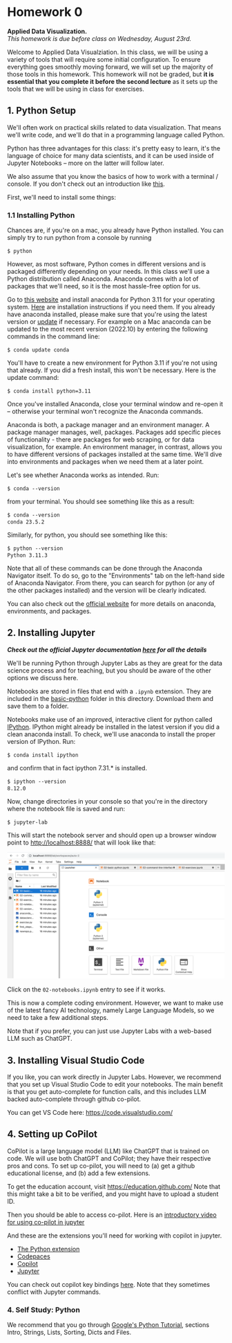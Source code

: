 # Homework 0
**Applied Data Visualization.**  
*This homework is due before class on Wednesday, August 23rd.*  


Welcome to Applied Data Visualziation. In this class, we will be using a variety of tools that will require some initial configuration. To ensure everything goes smoothly moving forward, we will set up the majority of those tools in this homework. This homework will not be graded, but **it is essential that you complete it before the second lecture** as it sets up the tools that we will be using in class for exercises.

## 1. Python Setup

We'll often work on practical skills related to data visualization. That means we'll write code, and we'll do that in a programming language called Python.

Python has three advantages for this class: it's pretty easy to learn, it's the language of choice for many data scientists, and it can be used inside of Jupyter Notebooks – more on the latter will follow later.

We also assume that you know the basics of how to work with a terminal / console. If you don't check out an introduction like [this](http://tutorial.djangogirls.org/en/intro_to_command_line/).  

First, we'll need to install some things:

### 1.1 Installing Python

Chances are, if you're on a mac, you already have Python installed. You can simply try to run python from a console by running

```
$ python
```

However, as most software, Python comes in different versions and is packaged differently depending on your needs. In this class we'll use a Python distribution called Anaconda. Anaconda comes with a lot of packages that we'll need, so it is the most hassle-free option for us.

Go to [this website](https://www.anaconda.com/download/) and install anaconda for Python 3.11 for your operating system. [Here](https://docs.continuum.io/anaconda/install) are installation instructions if you need them. If you already have anaconda installed, please make sure that you're using the latest version or [update](http://docs.continuum.io/anaconda/install/update-version/) if necessary. For example on a Mac anaconda can be updated to the most recent version (2022.10) by entering the following commands in the command line:

```
$ conda update conda
```

You'll have to create a new environment for Python 3.11 if you're not using that already. If you did a fresh install, this won't be necessary. Here is the update command:

```
$ conda install python=3.11
```

Once you've installed Anaconda, close your terminal window and re-open it – otherwise your terminal won't recognize the Anaconda commands.

Anaconda is both, a package manager and an environment manager. A package manager manages, well, packages. Packages add specific pieces of functionality - there are packages for web scraping, or for data visualization, for example. An environment manager, in contrast, allows you to have different versions of packages installed at the same time. We'll dive into environments and packages when we need them at a later point.

Let's see whether Anaconda works as intended. Run:

```
$ conda --version
```

from your terminal. You should see something like this as a result:

```
$ conda --version
conda 23.5.2
```

Similarly, for python, you should see something like this:

```
$ python --version
Python 3.11.3
```

Note that all of these commands can be done through the Anaconda Navigator itself. To do so, go to the "Environments" tab on the left-hand side of Anaconda Navigator. From there, you can search for python (or any of the other packages installed) and the version will be clearly indicated.

You can also check out the [official website](http://conda.pydata.org/docs/test-drive.html) for more details on anaconda, environments, and packages.

## 2. Installing Jupyter

***Check out the official Jupyter documentation [here](http://jupyter.readthedocs.io/en/latest/index.html) for all the details***

We'll be running Python through Jupyter Labs as they are great for the data science process and for teaching, but you should be aware of the other options we discuss here.

Notebooks are stored in files that end with a `.ipynb` extension. They are included in the [basic-python](./basic-python/) folder in this directory. Download them and save them to a folder.

Notebooks make use of an improved, interactive client for python called [IPython](https://ipython.org/). IPython might already be installed in the latest version if you did a clean anaconda install. To check, we'll use anaconda to install the proper version of IPython. Run:

```
$ conda install ipython
```

and confirm that in fact ipython 7.31.* is installed.
```
$ ipython --version
8.12.0
```

Now, change directories in your console so that you're in the directory where the notebook file is saved and run:

```
$ jupyter-lab
```

This will start the notebook server and should open up a browser window point to [http://localhost:8888/](http://localhost:8888/) that will look like that:

![Jupyter Notebook Screenshot](jupyter.png)

Click on the `02-notebooks.ipynb` entry to see if it works. 

This is now a complete coding environment. However, we want to make use of the latest fancy AI technology, namely Large Language Models, so we need to take a few additional steps. 

Note that if you prefer, you can just use Jupyter Labs with a web-based LLM such as ChatGPT.

## 3. Installing Visual Studio Code

If you like, you can work directly in Jupyter Labs. However, we recommend that you set up Visual Studio Code to edit your notebooks. The main benefit is that you get auto-complete for function calls, and this includes LLM backed auto-complete through github co-pilot. 

You can get VS Code here: https://code.visualstudio.com/

## 4. Setting up CoPilot

CoPilot is a large language model (LLM) like ChatGPT that is trained on code. We will use both ChatGPT and CoPilot; they have their respective pros and cons. To set up co-pilot, you will need to (a) get a github educational license, and (b) add a few extensions. 

To get the education account, visit https://education.github.com/
Note that this might take a bit to be verified, and you might have to upload a student ID. 

Then you should be able to access co-pilot. Here is an [introductory video for using co-pilot in jupyter](https://www.youtube.com/watch?v=QS_bh-3qKdw)

And these are the extensions you'll need for working with copilot in jupyter. 
* [The Python extension](https://marketplace.visualstudio.com/items?itemName=ms-python.python)
* [Codepaces](https://marketplace.visualstudio.com/items?itemName=GitHub.codespaces)
* [Copilot](https://marketplace.visualstudio.com/items?itemName=GitHub.copilot)
* [Jupyter](https://marketplace.visualstudio.com/items?itemName=ms-toolsai.jupyter) 


You can check out copilot key bindings [here](https://docs.github.com/en/copilot/configuring-github-copilot/configuring-github-copilot-in-your-environment?tool=vscode). Note that they sometimes conflict with Jupyter commands.



### 4. Self Study: Python

We recommend that you go through [Google's Python Tutorial](https://developers.google.com/edu/python), sections Intro, Strings, Lists, Sorting, Dicts and Files. 
